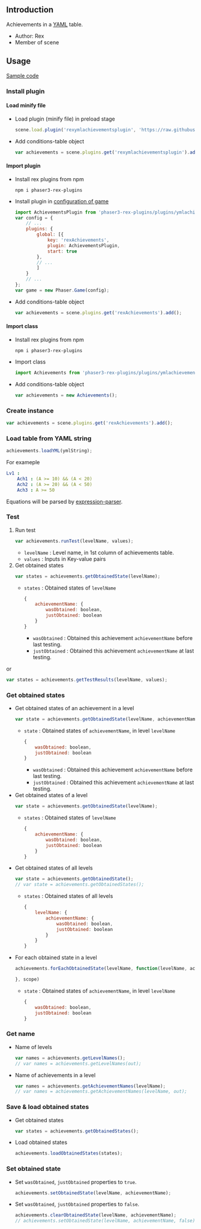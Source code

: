 ## Introduction

Achievements in a [YAML](https://en.wikipedia.org/wiki/YAML) table.

- Author: Rex
- Member of scene

## Usage

[Sample code](https://github.com/rexrainbow/phaser3-rex-notes/tree/master/examples/yml-achievements)

### Install plugin

#### Load minify file

- Load plugin (minify file) in preload stage
    ```javascript
    scene.load.plugin('rexymlachievementsplugin', 'https://raw.githubusercontent.com/rexrainbow/phaser3-rex-notes/master/dist/rexymlachievementsplugin.min.js', true);
    ```
- Add conditions-table object
    ```javascript
    var achievements = scene.plugins.get('rexymlachievementsplugin').add();
    ```

#### Import plugin

- Install rex plugins from npm
    ```
    npm i phaser3-rex-plugins
    ```
- Install plugin in [configuration of game](game.md#configuration)
    ```javascript
    import AchievementsPlugin from 'phaser3-rex-plugins/plugins/ymlachievements-plugin.js';
    var config = {
        // ...
        plugins: {
            global: [{
                key: 'rexAchievements',
                plugin: AchievementsPlugin,
                start: true
            },
            // ...
            ]
        }
        // ...
    };
    var game = new Phaser.Game(config);
    ```
- Add conditions-table object
    ```javascript
    var achievements = scene.plugins.get('rexAchievements').add();
    ```

#### Import class

- Install rex plugins from npm
    ```
    npm i phaser3-rex-plugins
    ```
- Import class
    ```javascript
    import Achievements from 'phaser3-rex-plugins/plugins/ymlachievements.js';
    ```
- Add conditions-table object
    ```javascript
    var achievements = new Achievements();
    ```

### Create instance

```javascript
var achievements = scene.plugins.get('rexAchievements').add();
```

### Load table from YAML string

```javascript
achievements.loadYML(ymlString);
```

For exameple

```yaml
Lv1 :
    Ach1 : (A >= 10) && (A < 20)
    Ach2 : (A >= 20) && (A < 50)
    Ach3 : A >= 50
```

Equations will be parsed by [expression-parser](expression-parser.md).

### Test

1. Run test
    ```javascript
    var achievements.runTest(levelName, values);
    ```
    - `levelName` : Level name, in 1st column of achievements table.
    - `values` : Inputs in Key-value pairs
1. Get obtained states
    ```javascript
    var states = achievements.getObtainedState(levelName);
    ```
    - `states` : Obtained states of `levelName`
        ```javascript
        {
            achievementName: {
                wasObtained: boolean,
                justObtained: boolean
            }
        }
        ```
        - `wasObtained` : Obtained this achievement `achievementName` before last testing.
        - `justObtained` : Obtained this achievement `achievementName` at last testing.

or

```javascript
var states = achievements.getTestResults(levelName, values);
```

### Get obtained states

- Get obtained states of an achievement in a level
    ```javascript
    var state = achievements.getObtainedState(levelName, achievementName);
    ```
    - `state` : Obtained states of `achievementName`, in level `levelName`
        ```javascript
        {
            wasObtained: boolean,
            justObtained: boolean
        }
        ```
        - `wasObtained` : Obtained this achievement `achievementName` before last testing.
        - `justObtained` : Obtained this achievement `achievementName` at last testing.
- Get obtained states of a level
    ```javascript
    var state = achievements.getObtainedState(levelName);
    ```
    - `states` : Obtained states of `levelName`
        ```javascript
        {
            achievementName: {
                wasObtained: boolean,
                justObtained: boolean
            }
        }
        ```
- Get obtained states of all levels
    ```javascript
    var state = achievements.getObtainedState();
    // var state = achievements.getObtainedStates();
    ```
    - `states` : Obtained states of all levels
        ```javascript
        {
            levelName: {
                achievementName: {
                    wasObtained: boolean,
                    justObtained: boolean
                }
            }
        }
        ```
- For each obtained state in a level
    ```javascript
    achievements.forEachObtainedState(levelName, function(levelName, achievementName, state) {

    }, scope)
    ```
    - `state` : Obtained states of `achievementName`, in level `levelName`
        ```javascript
        {
            wasObtained: boolean,
            justObtained: boolean
        }
        ```

### Get name

- Name of levels
    ```javascript
    var names = achievements.getLevelNames();
    // var names = achievements.getLevelNames(out);
    ```
- Name of achievements in a level
    ```javascript
    var names = achievements.getAchievementNames(levelName);
    // var names = achievements.getAchievementNames(levelName, out);
    ```

### Save & load obtained states

- Get obtained states
    ```javascript
    var states = achievements.getObtainedStates();
    ```
- Load obtained states
    ```javascript
    achievements.loadObtainedStates(states);
    ```

### Set obtained state

- Set `wasObtained`, `justObtained` properties to `true`.
    ```javascript
    achievements.setObtainedState(levelName, achievementName);
    ```
- Set `wasObtained`, `justObtained` properties to `false`.
    ```javascript
    achievements.clearObtainedState(levelName, achievementName);
    // achievements.setObtainedState(levelName, achievementName, false);
    ```